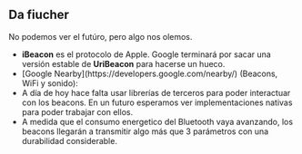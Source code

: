 ## Da fiucher
No podemos ver el futúro, pero algo nos olemos.
<br/>
<ul>
	<li><strong>iBeacon</strong> es el protocolo de Apple. Google terminará por sacar una versión estable de <strong>UriBeacon</strong> para hacerse un hueco.</li>
	<li>[Google Nearby](https://developers.google.com/nearby/) (Beacons, WiFi y sonido): </li>
	<li>A día de hoy hace falta usar librerías de terceros para poder interactuar con los beacons. En un futuro esperamos ver implementaciones nativas para poder trabajar con ellos.</li>
	<li>A medida que el consumo energetico del Bluetooth vaya avanzando, los beacons llegarán a transmitir algo más que 3 parámetros con una durabilidad considerable.</li>
</ul>